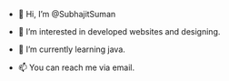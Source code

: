 - 👋 Hi, I’m @SubhajitSuman
- 👀 I’m interested in developed websites and designing.
- 🌱 I’m currently learning java.

- 📫 You can reach me via email.

<!---
SubhajitSuman/SubhajitSuman is a ✨ special ✨ repository because its `README.md` (this file) appears on your GitHub profile.
You can click the Preview link to take a look at your changes.
--->

